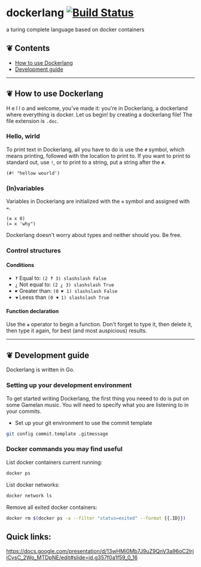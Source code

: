 # dockerlang [![Build Status](https://travis-ci.org/connorwalsh/dockerlang.svg?branch=dev)](https://travis-ci.org/connorwalsh/dockerlang)

a turing complete language based on docker containers

## ❦ Contents
- [How to use Dockerlang](#how-to-use-dockerlang)
- [Development guide](#development-guide)

---

## ❦ How to use Dockerlang

H e l l o and welcome, you've made it: you're in Dockerlang, a dockerland where everything is docker.
Let us begin! by creating a dockerlang file! The file extension is `.doc`.

### Hello, wirld

To print text in Dockerlang, all you have to do is use the `#` symbol, which means printing, followed with the location to print to.
If you want to print to standard out, use `!`, or to print to a string, put a string after the `#`.

```dockerlang
(#! "hellow wourld')
```

### (In)variables

Variables in Dockerlang are initialized with the `≡` symbol and assigned with `=`.
```dockerlang
(≡ x 0)
(= x 'why")
```

Dockerlang doesn't worry about types and neither should you. Be free.

### Control structures

#### Conditions

- `‽` Equal to: `(2 ‽ 3) slashslash False`
- `¿` Not equal to: `(2 ¿ 3) slashslash True`
- `☛` Greater than: `(0 ☛ 1) slashslash False`
- `☚` Leess than `(0 ☚ 1) slashslash True`

#### Function declaration

Use the `❦` operator to begin a function. Don't forget to type it, then delete it, then type it again, for best (and most auspicious) results.

---

## ❦ Development guide

Dockerlang is written in Go.

### Setting up your development environment
To get started writing Dockerlang, the first thing you neeed to do is put on some Gamelan music.
You will need to specify what you are listening to in your commits.

- Set up your git environment to use the commit template

```bash
git config commit.template .gitmessage
```

### Docker commands you may find useful

List docker containers current running:
```bash
docker ps
```

List docker networks:
```bash
docker network ls
```

Remove all exited docker containers:
```bash
docker rm $(docker ps -a --filter "status=exited" --format {{.ID}})
```

## Quick links:
https://docs.google.com/presentation/d/13wHMi0Mb7J9uZ9QnV3a96oC2IrjiCvsC_2Wo_MTDpNE/edit#slide=id.g357f0a1f59_0_16
